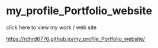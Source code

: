 # my_profile_Portfolio_website


click here to view my work / web site 

https://rdhrd6776.github.io/my_profile_Portfolio_website/
